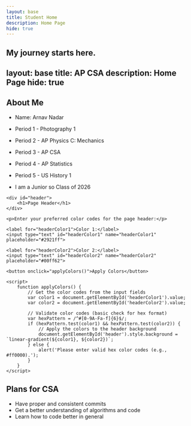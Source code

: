 ```yaml
---
layout: base
title: Student Home 
description: Home Page
hide: true
---
```


My journey starts here.
---
layout: base
title: AP CSA
description: Home Page
hide: true
---

<style>
.page-header {
  color: $header-heading-color;
  text-align: center;
  background-color: $header-bg-color;
  background-image: conic-gradient(from 215deg, $header-bg-color, $header-bg-color-secondary) !important;
</style>
## About Me
- <p> Name: Arnav Nadar</p>
- <p> Period 1 - Photography 1
- <p> Period 2 - AP Physics C: Mechanics
- <p> Period 3 - AP CSA
- <p> Period 4 - AP Statistics 
- <p> Period 5 - US History 1
- <p>I am a Junior so Class of 2026</p>



<!DOCTYPE html>
<html lang="en">
<head>
    <meta charset="UTF-8">
    <meta name="viewport" content="width=device-width, initial-scale=1.0">
    <title>Change Header Color</title>
    <style>
        #header {
            padding: 20px;
            text-align: center;
            color: white;
            background: #2921ff; /* Default header color */
            transition: background 0.3s ease; /* Smooth transition for color change */
        }
    </style>
</head>
<body>

    <div id="header">
        <h1>Page Header</h1>
    </div>

    <p>Enter your preferred color codes for the page header:</p>
    
    <label for="headerColor1">Color 1:</label>
    <input type="text" id="headerColor1" name="headerColor1" placeholder="#2921ff">

    <label for="headerColor2">Color 2:</label>
    <input type="text" id="headerColor2" name="headerColor2" placeholder="#00ff62">

    <button onclick="applyColors()">Apply Colors</button>

    <script>
        function applyColors() {
            // Get the color codes from the input fields
            var color1 = document.getElementById('headerColor1').value;
            var color2 = document.getElementById('headerColor2').value;
            
            // Validate color codes (basic check for hex format)
            var hexPattern = /^#[0-9A-Fa-f]{6}$/;
            if (hexPattern.test(color1) && hexPattern.test(color2)) {
                // Apply the colors to the header background
                document.getElementById('header').style.background = `linear-gradient(${color1}, ${color2})`;
            } else {
                alert('Please enter valid hex color codes (e.g., #ff0000).');
            }
        }
    </script>

</body>
</html>


<!-- <script>

  function updateGradient() {
    var color1 = document.getElementById('headerColorPicker1').value;
    var color2 = document.getElementById('headerColorPicker2').value;
    var gradient = `conic-gradient(from 215deg, ${color1}, ${color2})`;
    document.querySelector('.page-header').style.setProperty('background-image', gradient);
  }

  document.getElementById('headerColorPicker1').addEventListener('input', updateGradient);
  document.getElementById('headerColorPicker2').addEventListener('input', updateGradient);
</script> -->

## Plans for CSA

  - Have proper and consistent commits
  - Get a better understanding of algorithms and code
  - Learn how to code better in general 

